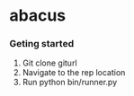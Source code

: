 # abacus

### Geting started

1. Git clone giturl
2. Navigate to the rep location
3. Run python bin/runner.py
